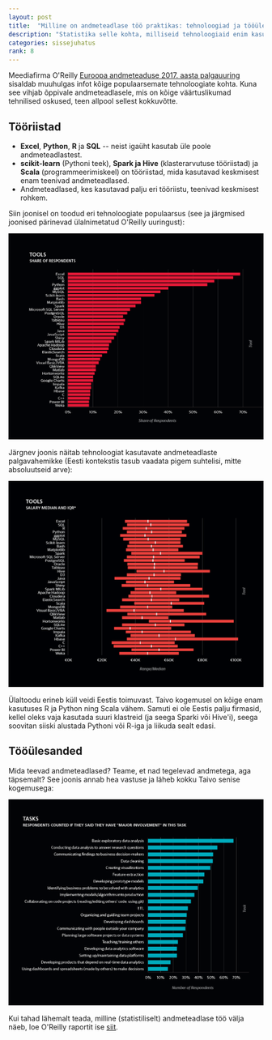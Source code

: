 ```yaml
---
layout: post
title:  "Milline on andmeteadlase töö praktikas: tehnoloogiad ja tööülesanded"
description: "Statistika selle kohta, milliseid tehnoloogiaid enim kasutatakse ja mida andmeteadlased ise oma tööülesannete kohta ütlevad."
categories: sissejuhatus
rank: 8
---
```


Meediafirma O'Reilly [Euroopa andmeteaduse 2017. aasta palgauuring](https://www.oreilly.com/ideas/2017-european-data-science-salary-survey) sisaldab muuhulgas infot kõige populaarsemate tehnoloogiate kohta. Kuna see vihjab õppivale andmeteadlasele, mis on kõige väärtuslikumad tehnilised oskused, teen allpool sellest kokkuvõtte.

## Tööriistad

* **Excel**, **Python**, **R** ja **SQL** -- neist igaüht kasutab üle poole andmeteadlastest.
* **scikit-learn** (Pythoni teek), **Spark ja Hive** (klasterarvutuse tööriistad) ja **Scala** (programmeerimiskeel) on tööriistad, mida kasutavad keskmisest enam teenivad andmeteadlased.
* Andmeteadlased, kes kasutavad palju eri tööriistu, teenivad keskmisest rohkem.

Siin joonisel on toodud eri tehnoloogiate populaarsus (see ja järgmised joonised pärinevad ülalnimetatud O'Reilly uuringust):

<img src="/images/sissejuhatus/oreilly-1.png">

Järgnev joonis näitab tehnoloogiat kasutavate andmeteadlaste palgavahemikke (Eesti kontekstis tasub vaadata pigem suhtelisi, mitte absoluutseid arve):

<img src="/images/sissejuhatus/oreilly-2.png">

Ülaltoodu erineb küll veidi Eestis toimuvast. Taivo kogemusel on kõige enam kasutuses R ja Python ning Scala vähem. Samuti ei ole Eestis palju firmasid, kellel oleks vaja kasutada suuri klastreid (ja seega Sparki või Hive'i), seega soovitan siiski alustada Pythoni või R-iga ja liikuda sealt edasi.

## Tööülesanded

Mida teevad andmeteadlased? Teame, et nad tegelevad andmetega, aga täpsemalt? See joonis annab hea vastuse ja läheb kokku Taivo senise kogemusega:

<img src="/images/sissejuhatus/oreilly-4.png">

Kui tahad lähemalt teada, milline (statistiliselt) andmeteadlase töö välja näeb, loe O'Reilly raportit ise [siit](https://www.oreilly.com/ideas/2017-european-data-science-salary-survey).